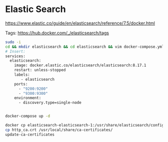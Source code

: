 # Elastic Search

<https://www.elastic.co/guide/en/elasticsearch/reference/7.5/docker.html>

Tags: <https://hub.docker.com/_/elasticsearch/tags>

```bash
sudo -i
cd && mkdir elasticsearch && cd elasticsearch && vim docker-compose.yml
# Insert:
services:
  elasticsearch:
    image: docker.elastic.co/elasticsearch/elasticsearch:8.17.1
    restart: unless-stopped
    labels:
       - elasticsearch
    ports:
      - "9200:9200"
      - "9300:9300"
    environment:
      - discovery.type=single-node


docker-compose up -d

docker cp elasticsearch-elasticsearch-1:/usr/share/elasticsearch/config/certs/http_ca.crt .
cp http_ca.crt /usr/local/share/ca-certificates/
update-ca-certificates
```
